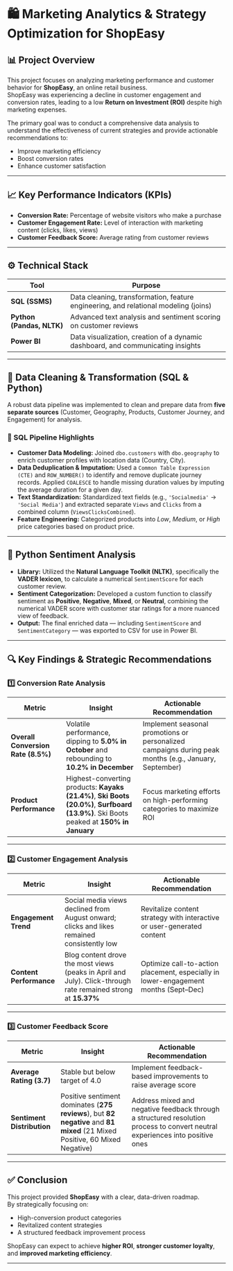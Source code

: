# 🛍️ Marketing Analytics & Strategy Optimization for ShopEasy

## 📊 Project Overview
This project focuses on analyzing marketing performance and customer behavior for **ShopEasy**, an online retail business.  
ShopEasy was experiencing a decline in customer engagement and conversion rates, leading to a low **Return on Investment (ROI)** despite high marketing expenses.

The primary goal was to conduct a comprehensive data analysis to understand the effectiveness of current strategies and provide actionable recommendations to:
- Improve marketing efficiency  
- Boost conversion rates  
- Enhance customer satisfaction  

---

## 📈 Key Performance Indicators (KPIs)
- **Conversion Rate:** Percentage of website visitors who make a purchase  
- **Customer Engagement Rate:** Level of interaction with marketing content (clicks, likes, views)  
- **Customer Feedback Score:** Average rating from customer reviews  

---

## ⚙️ Technical Stack

| Tool | Purpose |
|------|----------|
| **SQL (SSMS)** | Data cleaning, transformation, feature engineering, and relational modeling (joins) |
| **Python (Pandas, NLTK)** | Advanced text analysis and sentiment scoring on customer reviews |
| **Power BI** | Data visualization, creation of a dynamic dashboard, and communicating insights |

---

## 🧹 Data Cleaning & Transformation (SQL & Python)

A robust data pipeline was implemented to clean and prepare data from **five separate sources** (Customer, Geography, Products, Customer Journey, and Engagement) for analysis.

### 🔹 SQL Pipeline Highlights
- **Customer Data Modeling:** Joined `dbo.customers` with `dbo.geography` to enrich customer profiles with location data (Country, City).  
- **Data Deduplication & Imputation:** Used a `Common Table Expression (CTE)` and `ROW_NUMBER()` to identify and remove duplicate journey records. Applied `COALESCE` to handle missing duration values by imputing the average duration for a given day.  
- **Text Standardization:** Standardized text fields (e.g., `'Socialmedia'` → `'Social Media'`) and extracted separate `Views` and `Clicks` from a combined column (`ViewsClicksCombined`).  
- **Feature Engineering:** Categorized products into *Low*, *Medium*, or *High* price categories based on product price.

---

## 💬 Python Sentiment Analysis

- **Library:** Utilized the **Natural Language Toolkit (NLTK)**, specifically the **VADER lexicon**, to calculate a numerical `SentimentScore` for each customer review.  
- **Sentiment Categorization:** Developed a custom function to classify sentiment as **Positive**, **Negative**, **Mixed**, or **Neutral**, combining the numerical VADER score with customer star ratings for a more nuanced view of feedback.  
- **Output:** The final enriched data — including `SentimentScore` and `SentimentCategory` — was exported to CSV for use in Power BI.

---

## 🔍 Key Findings & Strategic Recommendations

### 1️⃣ Conversion Rate Analysis

| Metric | Insight | Actionable Recommendation |
|---------|----------|----------------------------|
| **Overall Conversion Rate (8.5%)** | Volatile performance, dipping to **5.0% in October** and rebounding to **10.2% in December** | Implement seasonal promotions or personalized campaigns during peak months (e.g., January, September) |
| **Product Performance** | Highest-converting products: **Kayaks (21.4%)**, **Ski Boots (20.0%)**, **Surfboard (13.9%)**. Ski Boots peaked at **150% in January** | Focus marketing efforts on high-performing categories to maximize ROI |

---

### 2️⃣ Customer Engagement Analysis

| Metric | Insight | Actionable Recommendation |
|---------|----------|----------------------------|
| **Engagement Trend** | Social media views declined from August onward; clicks and likes remained consistently low | Revitalize content strategy with interactive or user-generated content |
| **Content Performance** | Blog content drove the most views (peaks in April and July). Click-through rate remained strong at **15.37%** | Optimize call-to-action placement, especially in lower-engagement months (Sept–Dec) |

---

### 3️⃣ Customer Feedback Score

| Metric | Insight | Actionable Recommendation |
|---------|----------|----------------------------|
| **Average Rating (3.7)** | Stable but below target of 4.0 | Implement feedback-based improvements to raise average score |
| **Sentiment Distribution** | Positive sentiment dominates (**275 reviews**), but **82 negative** and **81 mixed** (21 Mixed Positive, 60 Mixed Negative) | Address mixed and negative feedback through a structured resolution process to convert neutral experiences into positive ones |

---

## ✅ Conclusion

This project provided **ShopEasy** with a clear, data-driven roadmap.  
By strategically focusing on:
- High-conversion product categories  
- Revitalized content strategies  
- A structured feedback improvement process  

ShopEasy can expect to achieve **higher ROI**, **stronger customer loyalty**, and **improved marketing efficiency**.

---
